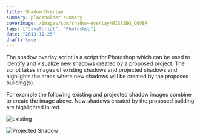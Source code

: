 ```yaml
---
title: Shadow Overlay
summary: placeholder summary
coverImage: /images/som/shadow-overlay/MISSING_COVER
tags: ["JavaScript", "Photoshop"]
date: "2013-11-25"
draft: true
---
```


The shadow overlay script is a script for Photoshop which can be used to identify and visualize new shadows created by a proposed project. The script takes images of existing shadows and projected shadows and highlights the areas where new shadows will be created by the proposed building(s).

For example the following existing and projected shadow images combine to create the image above. New shadows created by the proposed building are highlighted in red.

![existing](/images/som/shadow-overlay/existing.png)

![Projected Shadow](/images/som/shadow-overlay/projected.png)

